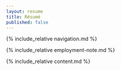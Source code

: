 ```yaml
---
layout: resume
title: Résumé
published: false
---
```


<!-- Navigation-->
{% include_relative navigation.md %}
<!-- Employment Note-->
{% include_relative employment-note.md %}
<!-- Page Content-->
{% include_relative content.md %}